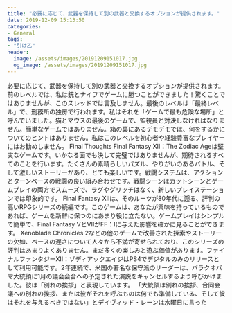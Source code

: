 ```yaml
---
title: "必要に応じて、武器を保持して別の武器と交換するオプションが提供されます。"
date: 2019-12-09 15:13:50
categories:
- General
tags:
- "引け乙"
header:
  image: /assets/images/20191209151017.jpg
  og_image: /assets/images/20191209151017.jpg
---
```


必要に応じて、武器を保持して別の武器と交換するオプションが提供されます。前のレベルでは、私は銃とナイフでゲームに勝つことができました！驚くことではありませんが、このスレッドでは言及しません。最後のレベルは「最終レベル」で、刑務所の独房で行われます。私はそれを「ゲームで最も危険な場所」と呼んでいました。猫とマウスの最後のゲームで、監視員と対決しなければなりません。簡単なゲームではありません。箱の裏にあるデモデモでは、何をするかについてのヒントはありません。私はこのレベルを初心者や経験豊富なプレイヤーにはお勧めしません。 Final Thoughts Final Fantasy XII：The Zodiac Ageは堅実なゲームです。いかなる面でも決して完璧ではありませんが、期待されるすべてのことを行います。たくさんの素晴らしいパズル、やりがいのあるバトル、そして激しいストーリーがあり、とても楽しいです。戦闘システムは、アクションとターンベースの戦闘の良い組み合わせです。戦闘シーンはカットシーンとゲームプレイの両方でスムーズで、ラグやグリッチはなく、新しいプレイステーションでは印象的です。 Final Fantasy XIIは、そのルーツが80年代に遡る、評判の高いRPGシリーズの続編です。このゲームは、あなたが興味を持っているものであれば、ゲームを新鮮に保つのにあまり役に立たない。ゲームプレイはシンプルで簡単で、Final Fantasy VとVIIがFF：Iに与えた影響を確かに見ることができます。 Xenoblade Chronicles 2などの他のゲームで改善された探索やストーリーの欠如、ペースの遅さについて人々から不満が寄せられており、このシリーズの評判はあまりよくありません。まだ多くの楽しみと遊ぶ価値があります。ファイナルファンタジーXII：ゾディアックエイジはPS4でデジタルのみのリリースとして利用可能です。2年連続で、米国の著名な保守派のリーダーは、バラクオバマ大統領に1月の議会会合への予定された演説をキャンセルするよう呼びかけました。彼は「別れの挨拶」と表現しています。 「大統領は別れの挨拶、合同会議への別れの挨拶、または彼がそれを呼ぶものは何でも準備している、そして彼はそれを与えるべきではない」とデイヴィッド・レーンは水曜日に言った
